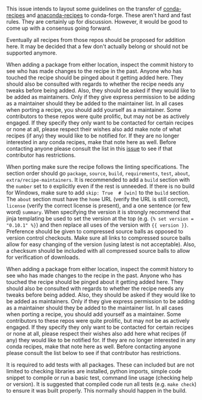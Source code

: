This issue intends to layout some guidelines on the transfer of [conda-recipes](
https://github.com/conda/conda-recipes ) and [anaconda-recipes](
https://github.com/ContinuumIO/anaconda-recipes ) to conda-forge. These aren't
hard and fast rules. They are certainly up for discussion. However, it would be
good to come up with a consensus going forward.

Eventually all recipes from those repos should be proposed for addition here.
It may be decided that a few don't actually belong or should not be supported
anymore.

When adding a package from either location, inspect the commit history to see
who has made changes to the recipe in the past. Anyone who has touched the recipe
should be pinged about it getting added here. They should also be consulted with
regards to whether the recipe needs any tweaks before being added. Also, they
should be asked if they would like to be added as maintainers. Only if they give
express permission to be adding as a maintainer should they be added to the
maintainer list. In all cases when porting a recipe, you should add yourself as a
maintainer. Some contributors to these repos were quite prolific, but may not be
as actively engaged. If they specify they only want to be contacted for certain
recipes or none at all, please respect their wishes also add make note of what
recipes (if any) they would like to be notified for. If they are no longer
interested in any conda recipes, make that note here as well. Before contacting
anyone please consult the list in this
[issue]( https://github.com/conda-forge/staged-recipes/issues/139 )
to see if that contributor has restrictions.

When porting make sure the recipe follows the linting specifications. The
section order should go `package`, `source`, `build`, `requirements`, `test`,
`about`, `extra/recipe-maintainers`. It is recommended to add a `build` section
with the `number` set to `0` explicitly even if the rest is unneeded. If there
is no build for Windows, make sure to add `skip: True  # [win]` to the `build`
section. The `about` section must have the `home` URL (verify the URL is still
correct), `license` (verify the correct license is present), and a one sentence
(or few word) `summary`. When specifying the version it is strongly recommend
that jinja templating be used to set the version at the top (e.g. `{% set
version = "0.10.1" %}`) and then replace all uses of the version with `{{
version }}`. Preference should be given to compressed source balls as opposed to
version control checkouts. Make sure all links to compressed source balls allow
for easy changing of the version (using latest is not acceptable). Also, a
checksum should be included with all compressed source balls to allow for
verification of downloads.

When adding a package from either location, inspect the commit history to see
who has made changes to the recipe in the past. Anyone who has touched the
recipe should be pinged about it getting added here. They should also be
consulted with regards to whether the recipe needs any tweaks before being added.
Also, they should be asked if they would like to be added as maintainers. Only if
they give express permission to be adding as a maintainer should they be added to
the maintainer list. In all cases when porting a recipe, you should add yourself
as a maintainer. Some contributors to these repos were quite prolific, but may
not be as actively engaged. If they specify they only want to be contacted for
certain recipes or none at all, please respect their wishes also add here what
recipes (if any) they would like to be notified for. If they are no longer
interested in any conda recipes, make that note here as well. Before contacting
anyone please consult the list below to see if that contributor has
restrictions.

It is required to add tests with all packages. These can included but are not
limited to checking libraries are installed, python imports, simple code snippet
to compile or run a basic test, command line usage (checking help or version).
It is suggested that compiled code run all tests (e.g. `make check`) to ensure
it was built properly. This normally should happen in the build.
